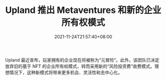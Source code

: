 ﻿---
title: "Upland 推出 Metaventures 和新的企业所有权模式"
date: 2021-11-24T21:57:40+08:00
lastmod: 2021-11-24T16:45:40+08:00
draft: false
authors: ["Fletcher"]
description: "Upland 最近宣布，玩家拥有的企业现在将被称为“元冒险”。此外，该团队已决定放弃旧的基于 NFT 的企业所有权模式，转而采用新的“风险投资费”收费模式。理想情况下，这种新模式将带来更多机会、灵活性和去中心化。"
featuredImage: "upland-introduces-metaventures-and-new-business-ownership-model.jpeg"
tags: ["Virtual World","虚拟世界","Play to Earn"]
categories: ["news"]
news: ["虚拟世界"]
weight: 
lightgallery: true
pinned: false
recommend: false
recommend1: false
---

Upland 最近宣布，玩家拥有的企业现在将被称为“元冒险”。此外，该团队已决定放弃旧的基于 NFT 的企业所有权模式，转而采用新的“风险投资费”收费模式。理想情况下，这种新模式将带来更多机会、灵活性和去中心化。

<!--more-->

